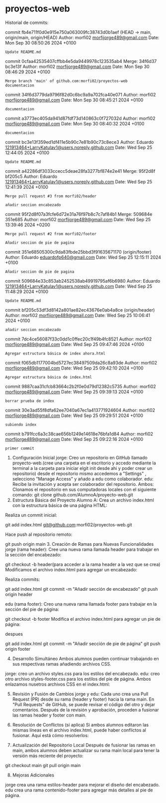 # proyectos-web

Historial de commits:

commit fb4e711f0d0e915e750a063009fc38743d0b1aef (HEAD -> main, origin/main, origin/HEAD)
Author: morfi02 <morfijorge489@gmail.com>
Date:   Mon Sep 30 08:50:26 2024 +0100

    Update README.md

commit 0cfaa42535407cffbb4e5da9449978c123535ab4
Merge: 34f6d37 bc3e13f
Author: morfi02 <morfijorge489@gmail.com>
Date:   Mon Sep 30 08:46:29 2024 +0100

    Merge branch 'main' of github.com:morfi02/proyectos-web
    documentacion

commit 34f6d3779da9796f82d0c6bc9a9a702fca40e071
Author: morfi02 <morfijorge489@gmail.com>
Date:   Mon Sep 30 08:45:21 2024 +0100

    documentacion

commit a3773ec405da941d87fdf73d140863c0f727032d
Author: morfi02 <morfijorge489@gmail.com>
Date:   Mon Sep 30 08:40:32 2024 +0100

    documentacion

commit bc3e13f359ed1df411e5b90c7e81b90c73c8ece3
Author: Eduardo <121913464+LarryKatulav1@users.noreply.github.com>
Date:   Wed Sep 25 12:44:05 2024 +0100

    Update README.md

commit a42286df3033ccecc5deae28fa3277bf874e2e41
Merge: 95f2d8f bf205c5
Author: Eduardo <121913464+LarryKatulav1@users.noreply.github.com>
Date:   Wed Sep 25 12:41:39 2024 +0100

    Merge pull request #3 from morfi02/header
    
    añadir seccion encabezado

commit 95f2d8f07a3fcfe6d72e31a76f97b8c7c7af84b1
Merge: 509684e 351e685
Author: morfi02 <morfijorge489@gmail.com>
Date:   Wed Sep 25 13:39:46 2024 +0200

    Merge pull request #2 from morfi02/footer
    
    Añadir seccion de pie de pagina

commit 351e68505300c9da83fbde25bbd3f91635671170 (origin/footer)
Author: Eduardo <eduardofp640@gmail.com>
Date:   Wed Sep 25 12:15:11 2024 +0100

    Añadir seccion de pie de pagina

commit 509684e33c853ab2452538ab49919795af6b6980
Author: Eduardo <121913464+LarryKatulav1@users.noreply.github.com>
Date:   Wed Sep 25 11:48:29 2024 +0100

    Update README.md

commit bf205c53df3d8142a801ae82ec43676e0ab4a8ce (origin/header)
Author: morfi02 <morfijorge489@gmail.com>
Date:   Wed Sep 25 10:06:41 2024 +0100

    añadir seccion encabezado

commit 7dc4ce56087f33c0dd1c0ffec20c1f49b4fc8521
Author: morfi02 <morfijorge489@gmail.com>
Date:   Wed Sep 25 09:47:46 2024 +0100

    Agregar estructura básica de index ahora.html

commit f065db1177004bd5727ec38497509da26c8a93de
Author: morfi02 <morfijorge489@gmail.com>
Date:   Wed Sep 25 09:42:10 2024 +0100

    Agregar estructura básica de index.html

commit 9887caa31cfcb83664c2b2f0e0d79d12382c5735
Author: morfi02 <morfijorge489@gmail.com>
Date:   Wed Sep 25 09:39:13 2024 +0100

    borrar prueba de index

commit 30e3ad55f8dfa62ee7040a67ec1a413771924604
Author: morfi02 <morfijorge489@gmail.com>
Date:   Wed Sep 25 09:29:51 2024 +0100

    subiendo index

commit b791fcc6a3c38cae656b1249e14618e76bfa1d84
Author: morfi02 <morfijorge489@gmail.com>
Date:   Wed Sep 25 09:22:16 2024 +0100

    primer commit


1. Configuración Inicial
jorge:
Creo un repositorio en GitHub llamado proyecto-web.(cree una carpeta en el escritorio y accedo mediante la terminal a la carpeta para iniciar elgit init desde ahi y poder crear un repositorio)
desde el repositorio mismo accedemos a "Settings" , selecciono "Manage Access" y añado a edu como colaborador.
edu:
Recibe la invitación y acepta ser colaborador del repositorio.
Ambos:
Clonamos el repositorio en sus computadoras locales con el siguiente comando:
git clone github.com/AlumnoA/proyecto-web.git
2. Estructura Básica del Proyecto
Alumno A:
Crea un archivo index.html con la estructura básica de una página HTML:

Realiza un commit inicial:

git add index.html
git@github.com:morfi02/proyectos-web.git

Hace push al repositorio remoto:

git push origin main
3. Creación de Ramas para Nuevas Funcionalidades
jorge (rama header):
Cree una nueva rama llamada header para trabajar en la sección del encabezado:

git checkout -b header(para acceder a la rama header a la vez que se crea)
Modificamos el archivo index.html para agregar un encabezado:

Realiza commits:

git add index.html
git commit -m "Añadir sección de encabezado"
git push origin header

edu (rama footer):
Creo una nueva rama llamada footer para trabajar en la sección del pie de página:

git checkout -b footer
Modifica el archivo index.html para agregar un pie de página:

despues 

git add index.html
git commit -m "Añadir sección de pie de página"
git push origin footer

4. Desarrollo Simultáneo
Ambos alumnos pueden continuar trabajando en sus respectivas ramas añadiendo archivos CSS.

jorge: creo un archivo styles.css para los estilos del encabezado.
edu: creo otro archivo styles-footer.css para los estilos del pie de página.
Ambos enlazamos nusetros archivos CSS en el index.html:

5. Revisión y Fusión de Cambios
jorge y edu:
Cada uno crea una Pull Request (PR) desde su rama (header y footer) hacia la rama main.
En "Pull Requests" de GitHub, se puede revisar el código del otro y dejar  comentarios.
Después de la revisión y aprobación, proceden a fusionar las ramas header y footer con main.
6. Resolución de Conflictos (si aplica)
Si ambos alumnos editaron las mismas líneas en el archivo index.html, puede haber conflictos al fusionar. Aquí está cómo resolverlos:

7. Actualización del Repositorio Local
Después de fusionar las ramas en main, ambos alumnos deben actualizar su rama main local para tener la versión más reciente del proyecto:

git checkout main
git pull origin main

8. Mejoras Adicionales

jorge crea una rama estilos-header para mejorar el diseño del encabezado.
edu  crea una rama contenido-footer para agregar más detalles al pie de página.

